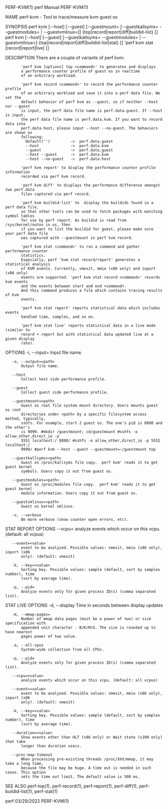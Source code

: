 PERF-KVM(1)                            perf Manual                           PERF-KVM(1)

NAME
       perf-kvm - Tool to trace/measure kvm guest os

SYNOPSIS
       perf kvm [--host] [--guest] [--guestmount=<path>
               [--guestkallsyms=<path> --guestmodules=<path> | --guestvmlinux=<path>]]
               {top|record|report|diff|buildid-list} [<options>]
       perf kvm [--host] [--guest] [--guestkallsyms=<path> --guestmodules=<path>
               | --guestvmlinux=<path>] {top|record|report|diff|buildid-list|stat} [<options>]
       'perf kvm stat [record|report|live] [<options>]

DESCRIPTION
       There are a couple of variants of perf kvm:

           'perf kvm [options] top <command>' to generates and displays
           a performance counter profile of guest os in realtime
           of an arbitrary workload.

           'perf kvm record <command>' to record the performance counter profile
           of an arbitrary workload and save it into a perf data file. We set the
           default behavior of perf kvm as --guest, so if neither --host nor --guest
           is input, the perf data file name is perf.data.guest. If --host is input,
           the perf data file name is perf.data.kvm. If you want to record data into
           perf.data.host, please input --host --no-guest. The behaviors are shown as
           following:
             Default('')         ->  perf.data.guest
             --host              ->  perf.data.kvm
             --guest             ->  perf.data.guest
             --host --guest      ->  perf.data.kvm
             --host --no-guest   ->  perf.data.host

           'perf kvm report' to display the performance counter profile information
           recorded via perf kvm record.

           'perf kvm diff' to displays the performance difference amongst two perf.data
           files captured via perf record.

           'perf kvm buildid-list' to  display the buildids found in a perf data file,
           so that other tools can be used to fetch packages with matching symbol tables
           for use by perf report. As buildid is read from /sys/kernel/notes in os, then
           if you want to list the buildid for guest, please make sure your perf data file
           was captured with --guestmount in perf kvm record.

           'perf kvm stat <command>' to run a command and gather performance counter
           statistics.
           Especially, perf 'kvm stat record/report' generates a statistical analysis
           of KVM events. Currently, vmexit, mmio (x86 only) and ioport (x86 only)
           events are supported. 'perf kvm stat record <command>' records kvm events
           and the events between start and end <command>.
           And this command produces a file which contains tracing results of kvm
           events.

           'perf kvm stat report' reports statistical data which includes events
           handled time, samples, and so on.

           'perf kvm stat live' reports statistical data in a live mode (similar to
           record + report but with statistical data updated live at a given display
           rate).

OPTIONS
       -i, --input=<path>
           Input file name.

       -o, --output=<path>
           Output file name.

       --host
           Collect host side performance profile.

       --guest
           Collect guest side performance profile.

       --guestmount=<path>
           Guest os root file system mount directory. Users mounts guest os root
           directories under <path> by a specific filesystem access method, typically,
           sshfs. For example, start 2 guest os. The one’s pid is 8888 and the other’s
           is 9999. #mkdir /guestmount; cd/guestmount #sshfs -o allow_other,direct_io -p
           5551 localhost:/ 8888/ #sshfs -o allow_other,direct_io -p 5552 localhost:/
           9999/ #perf kvm --host --guest --guestmount=~/guestmount top

       --guestkallsyms=<path>
           Guest os /proc/kallsyms file copy.  perf kvm' reads it to get guest kernel
           symbols. Users copy it out from guest os.

       --guestmodules=<path>
           Guest os /proc/modules file copy.  perf kvm' reads it to get guest kernel
           module information. Users copy it out from guest os.

       --guestvmlinux=<path>
           Guest os kernel vmlinux.

       -v, --verbose
           Be more verbose (show counter open errors, etc).

STAT REPORT OPTIONS
       --vcpu=<value>
           analyze events which occur on this vcpu. (default: all vcpus)

       --event=<value>
           event to be analyzed. Possible values: vmexit, mmio (x86 only), ioport (x86
           only). (default: vmexit)

       -k, --key=<value>
           Sorting key. Possible values: sample (default, sort by samples number), time
           (sort by average time).

       -p, --pid=
           Analyze events only for given process ID(s) (comma separated list).

STAT LIVE OPTIONS
       -d, --display
           Time in seconds between display updates

       -m, --mmap-pages=
           Number of mmap data pages (must be a power of two) or size specification with
           appended unit character - B/K/M/G. The size is rounded up to have nearest
           pages power of two value.

       -a, --all-cpus
           System-wide collection from all CPUs.

       -p, --pid=
           Analyze events only for given process ID(s) (comma separated list).

       --vcpu=<value>
           analyze events which occur on this vcpu. (default: all vcpus)

       --event=<value>
           event to be analyzed. Possible values: vmexit, mmio (x86 only), ioport (x86
           only). (default: vmexit)

       -k, --key=<value>
           Sorting key. Possible values: sample (default, sort by samples number), time
           (sort by average time).

       --duration=<value>
           Show events other than HLT (x86 only) or Wait state (s390 only) that take
           longer than duration usecs.

       --proc-map-timeout
           When processing pre-existing threads /proc/XXX/mmap, it may take a long time,
           because the file may be huge. A time out is needed in such cases. This option
           sets the time out limit. The default value is 500 ms.

SEE ALSO
       perf-top(1), perf-record(1), perf-report(1), perf-diff(1), perf-buildid-list(1),
       perf-stat(1)

perf                                   03/29/2022                            PERF-KVM(1)
